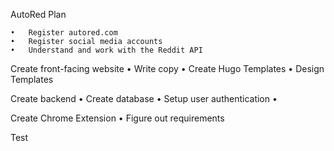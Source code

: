 AutoRed Plan

	•	Register autored.com
	•	Register social media accounts
	•	Understand and work with the Reddit API

Create front-facing website
	•	Write copy
	•	Create Hugo Templates
	•	Design Templates

Create backend
	•	Create database
	•	Setup user authentication
	•

Create Chrome Extension
	•	Figure out requirements



Test